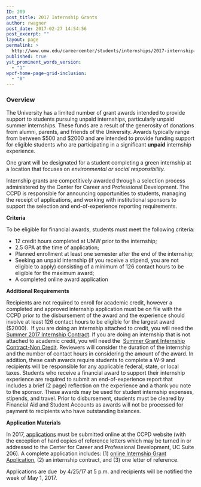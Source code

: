 ```yaml
---
ID: 209
post_title: 2017 Internship Grants
author: rwagner
post_date: 2017-02-27 14:54:56
post_excerpt: ""
layout: page
permalink: >
  http://www.umw.edu/careercenter/students/internships/2017-internship-grants/
published: true
yst_prominent_words_version:
  - "1"
wpcf-home-page-grid-inclusion:
  - "0"
---
```

<h3 class="entry-title"><strong>Overview</strong></h3>
<div class="entry-content">

The University has a limited number of grant awards intended to provide support to students pursuing unpaid internships, particularly unpaid summer internships. These funds are a result of the generosity of donations from alumni, parents, and friends of the University. Awards typically range from between $500 and $2000 and are intended to provide funding support for eligible students who are participating in a significant <strong>unpaid</strong> internship experience.

One grant will be designated for a student completing a green internship at a location that focuses on <em>environmental or social responsibility.</em>

Internship grants are competitively awarded through a selection process administered by the Center for Career and Professional Development. The CCPD is responsible for announcing opportunities to students, managing the receipt of applications, and working with institutional sponsors to support the selection and end-of-experience reporting requirements.

<strong>Criteria</strong>

To be eligible for financial awards, students must meet the following criteria:
<ul>
 	<li>12 credit hours completed at UMW prior to the internship;</li>
 	<li>2.5 GPA at the time of application;</li>
 	<li>Planned enrollment at least one semester after the end of the internship;</li>
 	<li>Seeking an unpaid internship (if you receive a stipend, you are not eligible to apply) consisting of a minimum of 126 contact hours to be eligible for the maximum award;</li>
 	<li>A completed online award application</li>
</ul>
<strong>Additional Requirements</strong>

Recipients are not required to enroll for academic credit, however a completed and approved internship application must be on file with the CCPD prior to the disbursement of the award and the experience should involve at least 126 contact hours to be eligible for the largest award ($2000).  If you are doing an internship attached to credit, you will need the <a href="http://www.umw.edu/careercenter/wp-content/uploads/sites/41/2017/03/Summer-2017-Internship-Contract-.pdf">Summer 2017 Internship Contract</a>. If you are doing an internship that is not attached to academic credit, you will need the  <a href="http://academics.umw.edu/academicservices/files/2015/03/Grant-Internship-Contract-revised.pdf">Summer Grant Internship Contract-Non Credit</a>. Reviewers will consider the duration of the internship and the number of contact hours in considering the amount of the award. In addition, these cash awards require students to complete a W-9 and recipients will be responsible for any applicable federal, state, or local taxes. Students who receive a financial award to support their internship experience are required to submit an end-of-experience report that includes a brief (2 page) reflection on the experience and a thank you note to the sponsor. These awards may be used for student internship expenses, stipends, and travel. Prior to disbursement, students must be cleared by Financial Aid and Student Accounts as awards will not be processed for payment to recipients who have outstanding balances.

<strong>Application Materials</strong>

In 2017, <a href="https://www.umw.edu/careercenter/students/internships/2017-internship-grant-application/">applications</a> must be submitted online at the CCPD website (with the exception of hard copies of reference letters which may be turned in or addressed to the Center for Career and Professional Development, UC Suite 206). A complete application includes: (1) <a href="https://www.umw.edu/careercenter/students/internships/2017-internship-grant-application/">online Internship Grant Application</a>, (2) an internship contract, and (3) one letter of reference.

Applications are due  by 4/25/17 at 5 p.m. and recipients will be notified the week of May 1, 2017.

</div>